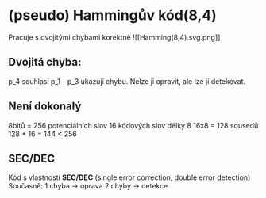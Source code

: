 # (pseudo) Hammingův kód(8,4)
Pracuje s dvojitými chybami korektně
![[Hamming(8,4).svg.png]]
## Dvojitá chyba:
p_4 souhlasí
p_1 - p_3 ukazují chybu.
Nelze ji opravit, ale lze jí detekovat.

## Není dokonalý
8bitů = 256 potenciálních slov
16 kódových slov délky 8
16x8 = 128 sousedů
128 + 16 = 144 < 256

## SEC/DEC
Kód s vlastností **SEC/DEC** (single error correction, double error detection)
Současně:
1 chyba -> oprava
2 chyby -> detekce